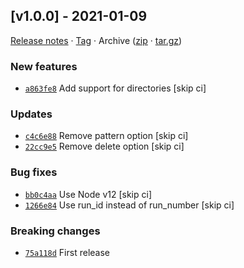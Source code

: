## [v1.0.0] - 2021-01-09

[Release notes](https://github.com/betahuhn/action-github-file-sync/releases/tag/v1.0.0) · [Tag](https://github.com/betahuhn/action-github-file-sync/tree/v1.0.0) · Archive ([zip](https://github.com/betahuhn/action-github-file-sync/archive/v1.0.0.zip) · [tar.gz](https://github.com/betahuhn/action-github-file-sync/archive/v1.0.0.tar.gz))

### New features

- [`a863fe8`](https://github.com/betahuhn/action-github-file-sync/commit/a863fe8)  Add support for directories [skip ci]

### Updates

- [`c4c6e88`](https://github.com/betahuhn/action-github-file-sync/commit/c4c6e88)  Remove pattern option [skip ci]
- [`22cc9e5`](https://github.com/betahuhn/action-github-file-sync/commit/22cc9e5)  Remove delete option [skip ci]

### Bug fixes

- [`bb0c4aa`](https://github.com/betahuhn/action-github-file-sync/commit/bb0c4aa)  Use Node v12 [skip ci]
- [`1266e84`](https://github.com/betahuhn/action-github-file-sync/commit/1266e84)  Use run_id instead of run_number [skip ci]

### Breaking changes

- [`75a118d`](https://github.com/betahuhn/action-github-file-sync/commit/75a118d)  First release
